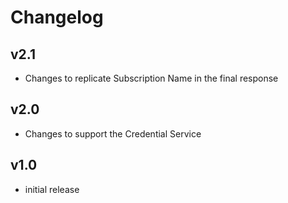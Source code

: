 # Changelog

## v2.1

- Changes to replicate Subscription Name in the final response

## v2.0

- Changes to support the Credential Service

## v1.0

- initial release
